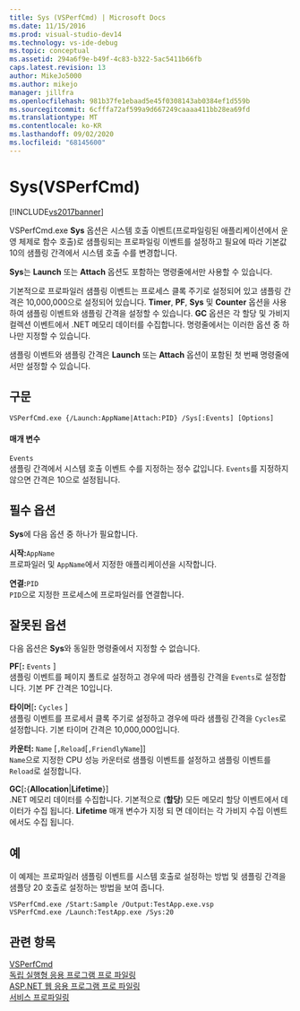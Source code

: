 ```yaml
---
title: Sys (VSPerfCmd) | Microsoft Docs
ms.date: 11/15/2016
ms.prod: visual-studio-dev14
ms.technology: vs-ide-debug
ms.topic: conceptual
ms.assetid: 294a6f9e-b49f-4c83-b322-5ac5411b66fb
caps.latest.revision: 13
author: MikeJo5000
ms.author: mikejo
manager: jillfra
ms.openlocfilehash: 981b37fe1ebaad5e45f0308143ab0384ef1d559b
ms.sourcegitcommit: 6cfffa72af599a9d667249caaaa411bb28ea69fd
ms.translationtype: MT
ms.contentlocale: ko-KR
ms.lasthandoff: 09/02/2020
ms.locfileid: "68145600"
---
```

# <a name="sys-vsperfcmd"></a>Sys(VSPerfCmd)
[!INCLUDE[vs2017banner](../includes/vs2017banner.md)]

VSPerfCmd.exe **Sys** 옵션은 시스템 호출 이벤트(프로파일링된 애플리케이션에서 운영 체제로 함수 호출)로 샘플링되는 프로파일링 이벤트를 설정하고 필요에 따라 기본값 10의 샘플링 간격에서 시스템 호출 수를 변경합니다.  
  
 **Sys**는 **Launch** 또는 **Attach** 옵션도 포함하는 명령줄에서만 사용할 수 있습니다.  
  
 기본적으로 프로파일러 샘플링 이벤트는 프로세스 클록 주기로 설정되어 있고 샘플링 간격은 10,000,000으로 설정되어 있습니다. **Timer**, **PF**, **Sys** 및 **Counter** 옵션을 사용하여 샘플링 이벤트와 샘플링 간격을 설정할 수 있습니다. **GC** 옵션은 각 할당 및 가비지 컬렉션 이벤트에서 .NET 메모리 데이터를 수집합니다. 명령줄에서는 이러한 옵션 중 하나만 지정할 수 있습니다.  
  
 샘플링 이벤트와 샘플링 간격은 **Launch** 또는 **Attach** 옵션이 포함된 첫 번째 명령줄에서만 설정할 수 있습니다.  
  
## <a name="syntax"></a>구문  
  
```  
VSPerfCmd.exe {/Launch:AppName|Attach:PID} /Sys[:Events] [Options]  
```  
  
#### <a name="parameters"></a>매개 변수  
 `Events`  
 샘플링 간격에서 시스템 호출 이벤트 수를 지정하는 정수 값입니다. `Events`를 지정하지 않으면 간격은 10으로 설정됩니다.  
  
## <a name="required-options"></a>필수 옵션  
 **Sys**에 다음 옵션 중 하나가 필요합니다.  
  
 **시작:**`AppName`  
 프로파일러 및 `AppName`에서 지정한 애플리케이션을 시작합니다.  
  
 **연결:**`PID`  
 `PID`으로 지정한 프로세스에 프로파일러를 연결합니다.  
  
## <a name="invalid-options"></a>잘못된 옵션  
 다음 옵션은 **Sys**와 동일한 명령줄에서 지정할 수 없습니다.  
  
 **PF**[**:** `Events` ]  
 샘플링 이벤트를 페이지 폴트로 설정하고 경우에 따라 샘플링 간격을 `Events`로 설정합니다. 기본 PF 간격은 10입니다.  
  
 **타이머**[**:** `Cycles` ]  
 샘플링 이벤트를 프로세서 클록 주기로 설정하고 경우에 따라 샘플링 간격을 `Cycles`로 설정합니다. 기본 타이머 간격은 10,000,000입니다.  
  
 **카운터:** `Name` [`,Reload`[`,FriendlyName`]]  
 `Name`으로 지정한 CPU 성능 카운터로 샘플링 이벤트를 설정하고 샘플링 이벤트를 `Reload`로 설정합니다.  
  
 **GC**[**:**{**Allocation**&#124;**Lifetime**}]  
 .NET 메모리 데이터를 수집합니다. 기본적으로 (**할당**) 모든 메모리 할당 이벤트에서 데이터가 수집 됩니다. **Lifetime** 매개 변수가 지정 되 면 데이터는 각 가비지 수집 이벤트 에서도 수집 됩니다.  
  
## <a name="example"></a>예  
 이 예제는 프로파일러 샘플링 이벤트를 시스템 호출로 설정하는 방법 및 샘플링 간격을 샘플당 20 호출로 설정하는 방법을 보여 줍니다.  
  
```  
VSPerfCmd.exe /Start:Sample /Output:TestApp.exe.vsp  
VSPerfCmd.exe /Launch:TestApp.exe /Sys:20  
```  
  
## <a name="see-also"></a>관련 항목  
 [VSPerfCmd](../profiling/vsperfcmd.md)   
 [독립 실행형 응용 프로그램 프로 파일링](../profiling/command-line-profiling-of-stand-alone-applications.md)   
 [ASP.NET 웹 응용 프로그램 프로 파일링](../profiling/command-line-profiling-of-aspnet-web-applications.md)   
 [서비스 프로파일링](../profiling/command-line-profiling-of-services.md)
